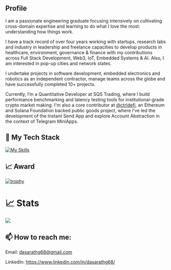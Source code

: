 ## Profile

I am a passionate engineering graduate focusing intensively on cultivating cross-domain expertise and learning to do what I love the most: understanding how things work.

I have a track record of over four years working with startups, research labs and industry in leadership and freelance capacities to develop products in healthcare, environment, governance & finance with my contributions across Full Stack Development, Web3, IoT, Embedded Systems & AI. Also, I am interested in pop-up cities and network states.

I undertake projects in software development, embedded electronics and robotics as an independent contractor, manage teams across the globe and have successfully completed 10+ projects.

Currently, I’m a Quantitative Developer at SQS Trading, where I build performance benchmarking and latency testing tools for institutional-grade crypto market making. I'm also a core contributor at  <a href="https://github.com/ctrlsa">@ctrldefi</a>, an Ethereum and Solana Foundation backed public goods project, where I’ve led the development of the Instant Send App and explore Account Abstraction in the context of Telegram MiniApps.

## 🔭 My Tech Stack
[![My Skills](https://skillicons.dev/icons?i=js,ts,solidity,vue,pinia,react,express,nodejs,postman,nextjs,tailwind,vite,vitest,vercel,firebase,prisma,mysql,postgres,supabase,ipfs,go,docker,py,aws,arduino,raspberrypi,c,webstorm,vscode)](https://skillicons.dev)


## 📈 Award

[![trophy](https://github-profile-trophy.vercel.app/?username=dasarathg68&show_icons=true&&theme=discord)](https://github.com/ryo-ma/github-profile-trophy)
# 📈 Stats

<img
  src="https://github-readme-streak-stats.herokuapp.com/?user=dasarathg68&&theme=tokyonight"
/>
<br/>

## 📫 How to reach me:

Email: dasarathg68@gmail.com

LinkedIn: https://www.linkedin.com/in/dasarathg68/

